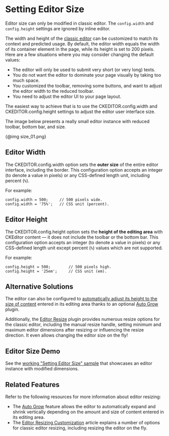 <!--
Copyright (c) 2003-2014, CKSource - Frederico Knabben. All rights reserved.
For licensing, see LICENSE.md.
-->

# Setting Editor Size

<p class="requirements">
	Editor size can only be modified in classic editor. The <code>config.width</code> and <code>config.height</code> settings are ignored by inline editor.
</p>

The width and height of the [classic editor](#!/guide/dev_framed) can be customized to match its context and predicted usage. By default, the editor width equals the width of its container element in the page, while its height is set to 200 pixels. Here are a few situations where you may consider changing the default values:

* The editor will only be used to submit very short (or very long) texts.
* You do not want the editor to dominate your page visually by taking too much space.
* You customized the toolbar, removing some buttons, and want to adjust the editor width to the reduced toolbar.
* You need to adjust the editor UI to your page layout.

The easiest way to achieve that is to use the CKEDITOR.config.width and CKEDITOR.config.height settings to adjust the editor user interface size.

The image below presents a really small editor instance with reduced toolbar, bottom bar, and size.

{@img size_01.png}

## Editor Width

The CKEDITOR.config.width option sets the **outer size** of the entire editor interface, including the border. This configuration option accepts an integer (to denote a value in pixels) or any CSS-defined length unit, including percent (`%`).

For example:
	
	config.width = 500;     // 500 pixels wide.
	config.width = '75%';   // CSS unit (percent).

## Editor Height

The CKEDITOR.config.height option sets the **height of the editing area** with CKEditor content &mdash; it does not include the toolbar or the bottom bar. This configuration option accepts an integer (to denote a value in pixels) or any CSS-defined length unit except percent (`%`) values which are not supported.

For example:
	
	config.height = 500;        // 500 pixels high.
	config.height = '25em';     // CSS unit (em).

## Alternative Solutions

The editor can also be configured to [automatically adjust its height to the size of content](#!/guide/dev_autogrow) entered in its editing area thanks to an optional [Auto Grow](http://ckeditor.com/addon/autogrow) plugin.

Additionally, the [Editor Resize](http://ckeditor.com/addon/resize) plugin provides numerous resize options for the classic editor, including the manual resize handle, setting minimum and maximum editor dimensions after resizing or influencing the resize direction. It even allows changing the editor size on the fly!

## Editor Size Demo 

See the [working "Setting Editor Size" sample](http://sdk.ckeditor.com/samples/size.html) that showcases an editor instance with modified dimensions.

## Related Features

Refer to the following resources for more information about editor resizing:

* The [Auto Grow](#!/guide/dev_autogrow) feature allows the editor to automatically expand and shrink vertically depending on the amount and size of content entered in its editing area.
* The [Editor Resizing Customization](#!/guide/dev_resize) article explains a number of options for classic editor resizing, including resizing the editor on the fly.
